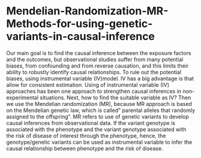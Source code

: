 # Mendelian-Randomization-MR-Methods-for-using-genetic-variants-in-causal-inference

Our main goal is to find the causal inference between the exposure factors and the outcomes, but observational studies suffer from many potential biases, from confounding and from reverse causation, and this limits their ability to robustly identify causal relationships. To rule out the potential biases, using instrumental variable (IV)model. IV has a big advantage is that allow for consistent estimation. Using of instrumental variable (IV) approaches has been one approach to strengthen causal inferences in non-experimental situations. Next, how to find the suitable variable as IV? Then we use the Mendelian randomization (MR), because MR approach is based on the Mendelian genetic law, which is called” parental alleles that randomly assigned to the offspring”. MR refers to use of genetic variants to develop causal inferences from observational data. If the variant genotype is associated with the phenotype and the variant genotype associated with the risk of disease of interest through the phenotype, hence, the genotype/genetic variants can be used as instrumental variable to infer the causal relationship between phenotype and the risk of disease.
